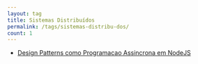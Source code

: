 ```yaml
---
layout: tag
title: Sistemas Distribuídos
permalink: /tags/sistemas-distribu-dos/
count: 1
---
```


- [Design Patterns como Programacao Assincrona em NodeJS](https://diihgab.github.io//posts/DesignPatternsNodeJS/)
